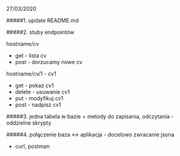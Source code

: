 27/03/2020

#####1. update README.md

#####2. stuby endpointów

hostname/cv 
- get - lista cv
- post - dorzucamy nowe cv

hostname/cv/1 - cv1
- get - pokaz cv1
- delete - usuwanie cv1
- put - modyfikuj cv1
- post - nadpisz cv1

#####3. jedna tabela w bazie + metody do zapisania, odczytania - oddzielne skrypty

#####4. połączenie baza <-> aplikacja - docelowo zwracanie jsona
- curl, postman

